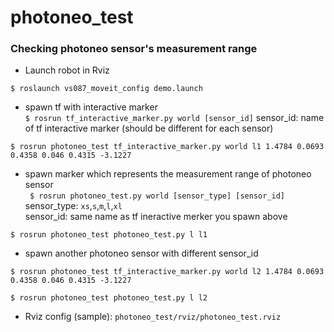 # photoneo_test
### Checking photoneo sensor's measurement range
- Launch robot in Rviz
```
$ roslaunch vs087_moveit_config demo.launch 
```
- spawn tf with interactive marker  
`$ rosrun tf_interactive_marker.py world [sensor_id]`
sensor_id: name of tf interactive marker (should be different for each sensor)
```
$ rosrun photoneo_test tf_interactive_marker.py world l1 1.4784 0.0693 0.4358 0.046 0.4315 -3.1227
```
- spawn marker which represents the measurement range of photoneo sensor  
` $ rosrun photoneo_test.py world [sensor_type] [sensor_id]`  
sensor_type: `xs`,`s`,`m`,`l`,`xl`  
sensor_id: same name as tf ineractive merker you spawn above
```
$ rosrun photoneo_test photoneo_test.py l l1
```
- spawn another photoneo sensor with different sensor_id
```
$ rosrun photoneo_test tf_interactive_marker.py world l2 1.4784 0.0693 0.4358 0.046 0.4315 -3.1227
```
```
$ rosrun photoneo_test photoneo_test.py l l2
```
- Rviz config (sample): `photoneo_test/rviz/photoneo_test.rviz`
